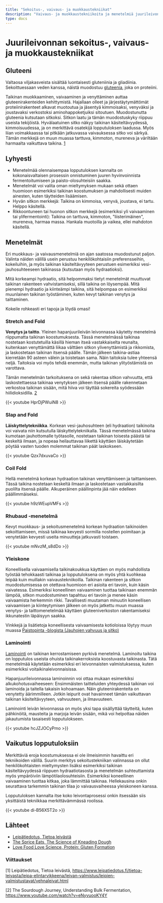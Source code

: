 ```yaml
---
title: "Sekoitus-, vaivaus- ja muokkaustekniikat"
description: "Vaivaus- ja muokkaustekniikoita ja menetelmiä juurileivontaan on paljon eri tilanteisiin. Tehdään katsaus lyhyesti osaan tyypillisimmistä näistä."
type: docs
---
```


# Juurileivonnan sekoitus-, vaivaus- ja muokkaustekniikat

## Gluteeni

Valtaosa viljakasveista sisältää luontaisesti gluteniinia ja gliadiinia.
Sekoittuessaan veden kanssa, näistä muodostuu [gluteenia](https://fi.wikipedia.org/wiki/Gluteeni),
joka on proteiini. 

Taikinan muokkaaminen, vaivaaminen ja venyttäminen auttaa gluteenirakenteiden kehittymistä. 
Hajallaan olleet ja järjestäytymättömät proteiinirakenteet alkavat muotoutua ja jäsentyä
kimmoisaksi, venyväksi ja joustavaksi verkostoksi aminohappoketjuiksi sitoutuen.
Muodostunutta gluteenia kutsutaan sitkoksi. Sitkon laatu ja tämän muodostuskyky riippuu useista tekijöistä.
Hyvälaatuinen sitko näkyy taikinan käsiteltävyydessä, kimmoisuudessa, ja on merkittävä
osatekijä lopputuloksen laadussa. Myös liian voimakkaassa tai pitkään jatkuvassa vaivauksessa sitko voi särkyä.
Tämän merkkejä on muun muassa tarttuva, kimmoton, mureneva ja väriltään
harmaalta vaikuttava taikina. [1](#viittaukset)

## Lyhyesti

* Menetelmää olennaisempaa lopputuloksen kannalta on kokonaisvaltaisen prosessin 
  onnistuminen juuren hyvinvoinnista fermentoitumiseen
  ja paisto-olosuhteisiin saakka.
* Menetelmät voi valita oman mieltymyksen mukaan sekä ottaen huomioon esimerkiksi 
  taikinan koostumuksen ja mahdollisesti muiden ainesten, kuten täytteiden lisäämisen.
* Hyvän sitkon merkkejä: Taikina on kimmoisa, venyvä, joustava, ei tartu. Helppo käsitellä.
* Rikkoontuneen tai huonon sitkon merkkejä (esimerkiksi yli vaivaaminen tai ylifermentointi):
  Taikina on tarttuva, kimmoton, "liisterimäinen", mureneva, harmaa massa. Hankala muotoilla
  ja vaikea, ellei mahdoton käsitellä.

## Menetelmät

Eri muokkaus- ja vaivausmenetelmiä on ajan saatossa muodostunut paljon.
Valinta näiden välillä usein perustuu henkilökohtaisiin preferensseihin,
kokeiluihin, ja myös taikinan käsiteltävyyteen perustuen esimerkiksi
vesi-jauhosuhteeseen taikinassa (kutsutaan myös hydraatioksi).

Mitä korkeampi hydraatio, sitä helpommaksi tietyt menetelmät muuttuvat
taikinan rakenteen vahvistamiseksi, sillä taikina on löysempää. 
Mitä pienempi hydraatio ja kiinteämpi taikina, sitä helpompaa on esimerkiksi 
muunlainen taikinan työstäminen, kuten kevyt taikinan venytys ja taittaminen.

Kokeile rohkeasti eri tapoja ja löydä omasi!

### Stretch and Fold

**Venytys ja taitto**. Yleinen hapanjuurileivän leivonnassa käytetty menetelmä riippumatta
taikinan koostumuksesta. Tässä menetelmässä taikinaa nostetaan kostutetuilla käsillä
hieman itseä vastakkaiselta reunalta, kuitenkaan venyttämättä liikaa välttäen sitkon
ylivenyttämistä ja rikkomista, ja laskostetaan taikinan itsensä päälle. Tämän jälkeen
taikina-astiaa kierretään 90 asteen välein ja toistetaan sama. Näin taitoksia tulee
yhteensä neljä. Taitoksia voi myös tehdä enemmän, mutta taikinan ylityöstämistä on varottava.

Tämän menetelmän tarkoituksena on sekä rakentaa sitkon vahvuutta, että laskostettaessa
taikinaa venytyksen jälkeen itsensä päälle rakennetaan verkostoa taikinan sisään, mitä
hiiva voi täyttää sokereita syödessään hiilidioksidilla. [2](#viittaukset)

{{< youtube HprDjPWuiN8 >}}

### Slap and Fold

**Läiskyttelytekniikka**. Korkean vesi-jauhosuhteen (eli hydraation)
taikinoita voi vaivata niin kutsutulla läiskyttelytekniikalla. Tässä menetelmässä
taikina kumotaan jauhottomalle työtasolle, nostetaan taikinan toisesta päästä tai keskeltä
ilmaan, ja nopeaa heilauttavaa liikettä käyttäen läiskäytetään pöytää vasten tuoden
molemmat taikinan päät laskokseen.

{{< youtube Qzx7dxuvaCo >}}

### Coil Fold

Hellä menetelmä korkean hydraation taikinan venyttämiseen ja taittamiseen.
Tässä taikina nostetaan keskeltä ilmaan ja laskostetaan vastakkaisilta puolilta
itsensä päälle. Alkuperäinen päällinpinta jää näin edelleen päällimmäiseksi.

{{< youtube h9zWEupVMFs >}}

### Rhubaud -menetelmä

Kevyt muokkaus- ja sekoitusmenetelmä korkean hydraation taikinoiden sekoittamiseen, missä taikinaa 
kevyesti sormilla nostellen poimitaan ja venytetään kevyesti useita minuutteja 
jatkuvasti toistaen.

{{< youtube mNvzM_s8dDo >}}

### Yleiskone

Koneellisella vaivaamisella taikinakoukkua käyttäen on myös mahdollista työstää
tehokkaasti taikinaa ja lopputuloksena on myös yhtä kuohkeaa leipää kuin 
muillakin vaivaustekniikoilla. Taikinan rakenteen ja sitkon muodostumisessa on 
otettava huomioon eri asioita eri tavoin, kuin käsin vaivatessa. 
Esimerkiksi koneellinen vaivaaminen tuottaa taikinaan enemmän lämpöä,
sitkon muodostuminen tapahtuu eri tavoin ja menee käsin vaivaamista herkemmin
rikki. Tavallisesti muutaman minuutin koneellisen vaivaamisen ja kiinteytymisen jälkeen
on myös jatkettu muun muassa venytys- ja taittomenetelmää käyttäen gluteeniverkoston
rakentamiseksi ikkunatestin läpäisyyn saakka.

Vinkkejä ja lisätietoja koneellisesta vaivaamisesta kotioloissa löytyy muun muassa
[Paistopinta -blogista (Jauhojen vahvuus ja sitko)](https://paistopinta.net/jauhojen-vahvuus-ja-sitko/#vinkit)

### Laminointi

[Laminointi](https://en.wikipedia.org/wiki/Laminated_dough) on taikinan kerrostamiseen
pyrkivä menetelmä. Laminoitu taikina on lopputulos useista ohuista taikinakerroksista
koostuvasta taikinasta. Tätä menetelmää käytetään esimerkiksi eri leivonnaisten
valmistuksessa, kuten esimerkiksi voitaikinaleivonnaisissa.

Hapanjuurileivonnassa laminoinnin voi ottaa mukaan esimerkiksi alkukohotusvaiheeseen:
Ensimmäisten taitteluiden yhteydessä taikinan voi laminoida ja taitella takaisin kohoamaan.
Näin gluteenirakenteita on venytetty äärimmilleen. Jotkin leipurit ovat havainneet tämän
vaikuttavan taikinan käsiteltävyyteen, vahvuuteen, ja ilmavuuteen.

Laminointi leivän leivonnassa on myös yksi tapa sisällyttää täytteitä, kuten pähkinöitä,
mausteita ja marjoja leivän sisään, mikä voi helpottaa näiden jakautumista tasaisesti
lopputulokseen.

{{< youtube hcJZJOCyPmo >}}

## Vaikutus lopputuloksiin

Merkittäviä eroja koostumuksessa ei ole ilmeisimmin havaittu eri tekniikoiden välillä. 
Suurin merkitys sekoitustekniikan valinnassa on ollut henkilökohtaisten mieltymysten 
lisäksi esimerkiksi taikinan käsiteltävyydessä riippuen hydraatiotasosta ja
menetelmän suhteuttamista myös ympäröiviin lämpötilaolosuhteisiin. Esimerkiksi
koneellinen vaivaaminen tuottaa kitkaa, joka lämmittää taikinaa. Hellekausina
onkin seurattava tarkemmin taikinan tilaa jo vaivausvaiheessa yleiskoneen kanssa.

Lopputuloksen kannalta itse koko leivontaprosessi onkin itsessään siis yksittäistä tekniikkaa
merkittävämmässä roolissa.

{{< youtube di-B56X5T2o >}}

## Lähteet

* [Leipätiedotus, Tietoa leivästä](https://www.leipatiedotus.fi/tietoa-leivasta/leipa-elintarvikkeena/leivan-valmistus/leipien-valmistustavat/vehnaleivat.html)
* [The Sprice Eats, The Science of Kneading Dough](https://www.thespruceeats.com/the-science-of-kneading-dough-1328690)
* [Love Food Love Science, Protein: Gluten Formation](https://www.ifst.org/lovefoodlovescience/resources/protein-gluten-formation)

### Viittaukset

[1] Leipätiedotus, Tietoa leivästä, https://www.leipatiedotus.fi/tietoa-leivasta/leipa-elintarvikkeena/leivan-valmistus/leipien-valmistustavat/vehnaleivat.html

[2] The Sourdough Journey, Understanding Bulk Fermentation, https://www.youtube.com/watch?v=eNyvuooKY4Y
